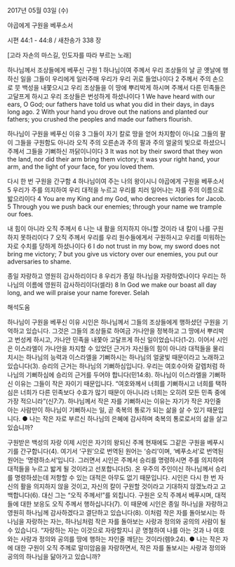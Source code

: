 2017년 05월 03일 (수)

야곱에게 구원을 베푸소서



시편 44:1 - 44:8 / 새찬송가 338 장


[고라 자손의 마스길, 인도자를 따라 부르는 노래] 

하나님께서 조상들에게 베푸신 구원
1 하나님이여 주께서 우리 조상들의 날 곧 옛날에 행하신 일을 그들이 우리에게 일러주매 우리가 우리 귀로 들었나이다 2 주께서 주의 손으로 뭇 백성을 내쫓으시고 우리 조상들을 이 땅에 뿌리박게 하시며 주께서 다른 민족들은 고달프게 하시고 우리 조상들은 번성하게 하셨나이다
1 We have heard with our ears, O God; our fathers have told us what you did in their days, in days long ago. 2 With your hand you drove out the nations and planted our fathers; you crushed the peoples and made our fathers flourish.

하나님이 구원을 베푸신 이유
3 그들이 자기 칼로 땅을 얻어 차지함이 아니요 그들의 팔이 그들을 구원함도 아니라 오직 주의 오른손과 주의 팔과 주의 얼굴의 빛으로 하셨으니 주께서 그들을 기뻐하신 까닭이니이다
3 It was not by their sword that they won the land, nor did their arm bring them victory; it was your right hand, your arm, and the light of your face, for you loved them.

다시 한 번 구원을 간구함
4 하나님이여 주는 나의 왕이시니 야곱에게 구원을 베푸소서 5 우리가 주를 의지하여 우리 대적을 누르고 우리를 치러 일어나는 자를 주의 이름으로 밟으리이다
4 You are my King and my God, who decrees victories for Jacob. 5 Through you we push back our enemies; through your name we trample our foes.

내 힘이 아니라 오직 주께서
6 나는 내 활을 의지하지 아니할 것이라 내 칼이 나를 구원하지 못하리이다 7 오직 주께서 우리를 우리 원수들에게서 구원하시고 우리를 미워하는 자로 수치를 당하게 하셨나이다
6 I do not trust in my bow, my sword does not bring me victory; 7 but you give us victory over our enemies, you put our adversaries to shame.

종일 자랑하고 영원히 감사하리이다
8 우리가 종일 하나님을 자랑하였나이다 우리는 하나님의 이름에 영원히 감사하리이다(셀라)
8 In God we make our boast all day long, and we will praise your name forever. Selah

해석도움





하나님이 구원을 베푸신 이유
시인은 하나님께서 그들의 조상들에게 행하셨던 구원을 기억하고 있습니다. 그것은 그들의 조상들로 하여금 가나안을 정복하고 그 땅에서 뿌리박고 번성케 하시고, 가나안 민족을 내쫓아 고달프게 하신 일이었습니다(1-2). 이어서 시인은 이스라엘이 가나안을 차지할 수 있었던 근거가 자신들의 힘이 아니라 대적들을 물리치시는 하나님의 능력과 이스라엘을 기뻐하시는 하나님의 얼굴빛 때문이라고 노래하고 있습니다(3). 승리의 근거는 하나님의 기뻐하심입니다. 우리는 여호수아와 갈렙처럼 하나님의 기뻐하심에 승리의 근거를 두어야 합니다(민14:8). 하나님이 이스라엘을 기뻐하신 이유는 그들이 작은 자이기 때문입니다. “여호와께서 너희를 기뻐하시고 너희를 택하심은 너희가 다른 민족보다 수효가 많기 때문이 아니니라 너희는 오히려 모든 민족 중에 가장 적으니라”(신7:7). 하나님께서 작은 자를 기뻐하시는 이유는 자기가 작은 자인줄 아는 사람만이 하나님이 기뻐하시는 일, 곧 축복의 통로가 되는 삶을 살 수 있기 때문입니다.
● 나는 작은 자로 부르신 하나님의 은혜에 감사하며 축복의 통로로서의 삶을 살고 있습니까?

구원받은 백성의 자랑
이제 시인은 자기의 왕되신 주께 현재에도 그같은 구원을 베푸시기를 간구합니다(4). 여기서 ‘구원’으로 번역된 원어는 ‘승리’이며, ‘베푸소서’로 번역된 원어는 ‘명령하소서’입니다. 그러면서 시인은 주께서 승리를 명령하시면 주를 의지하여 대적들을 누르고 밟게 될 것이라고 선포합니다(5). 온 우주의 주인이신 하나님께서 승리를 명령하셨는데 저항할 수 있는 대적은 아무도 없기 때문입니다. 시인은 다시 한 번 자신의 활을 의지하지 않을 것이고, 자신의 칼이 구원할 것이라고 기대하지 않겠노라고 고백합니다(6). 대신 그는 “오직 주께서!”를 외칩니다. 구원은 오직 주께서 베푸시며, 대적들에 대한 보응도 오직 주께서 행하십니다(7). 이 때문에 시인은 종일 하나님을 자랑하고 영원히 하나님께 감사하겠다고 결단하고 있습니다(8). 이처럼 작은 자를 돌아보시는 하나님을 자랑하는 자는, 하나님처럼 작은 자를 돌아보는 사랑과 정의와 공의의 사람이 될 수 있습니다. “자랑하는 자는 이것으로 자랑할지니 곧 명철하여 나를 아는 것과 나 여호와는 사랑과 정의와 공의를 땅에 행하는 자인줄 깨닫는 것이라(렘9:24).
● 나는 작은 자에 대한 구원이 오직 주께로 말미암음을 자랑하면서, 작은 자를 돌보시는 사랑과 정의와 공의의 하나님을 닮아가고 있습니까?